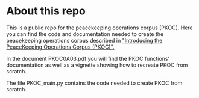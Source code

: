 # About this repo

This is a public repo for the peacekeeping operations corpus (PKOC). Here you can find the code and documentation needed to create the peacekeeping operations corpus described in ["Introducing the PeaceKeeping Operations Corpus (PKOC)".](https://papers.ssrn.com/sol3/papers.cfm?abstract_id=3530404)

In the document PKOC0A03.pdf you will find the PKOC functions' documentation as well as a vignette showing how to recreate PKOC from scratch.

The file PKOC_main.py contains the code needed to create PKOC from scratch.
